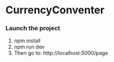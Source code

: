 # CurrencyConventer

### Launch the project

 1. npm install
 2. npm run dev
 3. Then go to: http://localhost:5000/page
